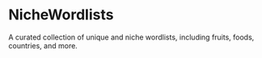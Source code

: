 # NicheWordlists
A curated collection of unique and niche wordlists, including fruits, foods, countries, and more.
